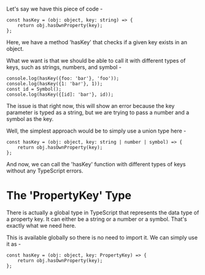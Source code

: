 Let's say we have this piece of code -

    const hasKey = (obj: object, key: string) => {
        return obj.hasOwnProperty(key);
    };

Here, we have a method 'hasKey' that checks if a given key exists in an object.

What we want is that we should be able to call it with different types of keys, such as strings, numbers, and symbol - 

    console.log(hasKey({foo: 'bar'}, 'foo'));
    console.log(hasKey({1: 'bar'}, 1));
    const id = Symbol();
    console.log(hasKey({[id]: 'bar'}, id));

The issue is that right now, this will show an error because the key parameter is typed as a string, but we are trying to pass a number and a symbol as the key.

Well, the simplest approach would be to simply use a union type here -

    const hasKey = (obj: object, key: string | number | symbol) => {
        return obj.hasOwnProperty(key);
    };

And now, we can call the 'hasKey' function with different types of keys without any TypeScript errors.

# The 'PropertyKey' Type

There is actually a global type in TypeScript that represents the data type of a property key. It can either be a string or a number or a symbol. That's exactly what we need here.

This is available globally so there is no need to import it. We can simply use it as -

    const hasKey = (obj: object, key: PropertyKey) => {
        return obj.hasOwnProperty(key);
    };